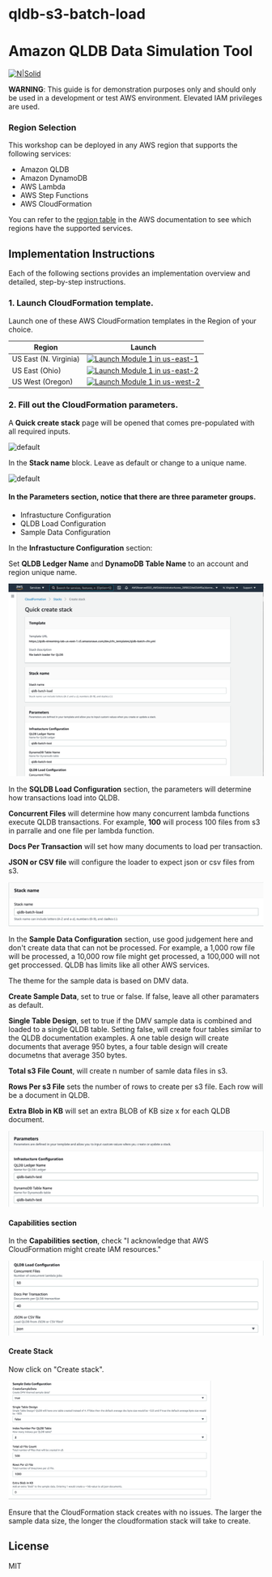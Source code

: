 # qldb-s3-batch-load

# Amazon QLDB Data Simulation Tool

[![N|Solid](https://d1.awsstatic.com/r2018/h/99Product-Page-Diagram_AWS-Quantum.f03953678ba33a2d1b12aee6ee530e45507e7ac9.png)](https://aws.amazon.com/qldb/)

**WARNING**: This guide is for demonstration purposes only and should only be used in a development or test AWS environment. Elevated IAM privileges are used.

### Region Selection

This workshop can be deployed in any AWS region that supports the following services:

- Amazon QLDB
- Amazon DynamoDB
- AWS Lambda
- AWS Step Functions
- AWS CloudFormation

You can refer to the [region table](https://aws.amazon.com/about-aws/global-infrastructure/regional-product-services/) in the AWS documentation to see which regions have the supported services.


## Implementation Instructions

Each of the following sections provides an implementation overview and detailed, step-by-step instructions.

### 1. Launch CloudFormation template.

Launch one of these AWS CloudFormation templates in the Region of your choice.

Region| Launch
------|-----
US East (N. Virginia) | [![Launch Module 1 in us-east-1](http://docs.aws.amazon.com/AWSCloudFormation/latest/UserGuide/images/cloudformation-launch-stack-button.png)](https://console.aws.amazon.com/cloudformation/home?region=us-east-1#/stacks/quickcreate?templateUrl=https%3A%2F%2Fs3-external-1.amazonaws.com%2Fcf-templates-1kgk6c7b3d30z-us-east-1%2F2021092quh-template1p14k8oev6od&stackName=qldb-batch-load&param_BlobKB=0&param_ConcurrentFiles=50&param_CreateSampleData=true&param_DocPerTxn=40&param_DynamoName=qldb-batch-test&param_IndexNumPerTable=2&param_JSONorCSV=json&param_QLDBLedgerName=qldb-batch-test&param_RowsPers3File=1000&param_SingleTableDesign=false&param_Totals3FileCount=500)
US East (Ohio) | [![Launch Module 1 in us-east-2](http://docs.aws.amazon.com/AWSCloudFormation/latest/UserGuide/images/cloudformation-launch-stack-button.png)](https://console.aws.amazon.com/cloudformation/home?region=us-east-2#/stacks/quickcreate?templateUrl=https%3A%2F%2Fqldb-streaming-lab-us-east-2.s3.amazonaws.com%2Fdev%2Fcfn_templates%2Fqldb-batch-cfn.yml&stackName=qldb-batch-load&param_BlobKB=0&param_ConcurrentFiles=50&param_CreateSampleData=true&param_DocPerTxn=40&param_DynamoName=qldb-batch-test&param_IndexNumPerTable=2&param_JSONorCSV=json&param_QLDBLedgerName=qldb-batch-test&param_RowsPers3File=1000&param_SingleTableDesign=false&param_Totals3FileCount=500)
US West (Oregon) | [![Launch Module 1 in us-west-2](http://docs.aws.amazon.com/AWSCloudFormation/latest/UserGuide/images/cloudformation-launch-stack-button.png)](https://console.aws.amazon.com/cloudformation/home?region=us-west-2#/stacks/quickcreate?templateUrl=https%3A%2F%2Fqldb-streaming-lab-us-west-2.s3.amazonaws.com%2Fdev%2Fcfn_templates%2Fqldb-batch-cfn.yml&stackName=qldb-batch-load&param_BlobKB=0&param_ConcurrentFiles=50&param_CreateSampleData=true&param_DocPerTxn=40&param_DynamoName=qldb-batch-test&param_IndexNumPerTable=2&param_JSONorCSV=json&param_QLDBLedgerName=qldb-batch-test&param_RowsPers3File=1000&param_SingleTableDesign=false&param_Totals3FileCount=500)

### 2. Fill out the CloudFormation parameters.

A **Quick create stack** page will be opened that comes pre-populated with all required inputs.

![default](IMAGES/quick-create.png)

In the **Stack name** block. Leave as default or change to a unique name. 

![default](IMAGES/stack-name.png)

#### In the Parameters section, notice that there are three parameter groups. 
- Infrastucture Configuration
- QLDB Load Configuration
- Sample Data Configuration
    
In the **Infrastucture Configuration** section:

Set **QLDB Ledger Name** and **DynamoDB Table Name** to an account and region unique name.

![default](IMAGES/img_1.png)

In the **SQLDB Load Configuration** section, the parameters will determine how transactions load into QLDB.  

**Concurrent Files** will determine how many concurrent lambda functions execute QLDB transactions. For example, **100** will process 100 files from s3 in parralle and one file per lambda function.   

**Docs Per Transaction** will set how many documents to load per transaction.

**JSON or CSV file** will configure the loader to expect json or csv files from s3.

![default](IMAGES/img_2.png)

In the **Sample Data Configuration** section, use good judgement here and don't create data that can not be processed.  For example, a 1,000 row file will be processed, a 10,000 row file might get processed, a 100,000 will not get proccessed. QLDB has limits like all other AWS services.

The theme for the sample data is based on DMV data.

**Create Sample Data**, set to true or false.  If false, leave all other paramaters as default.

**Single Table Design**, set to true if the DMV sample data is combined and loaded to a single QLDB table.  Setting false, will create four tables similar to the QLDB documentation examples. A one table design will create documents that average 950 bytes, a four table design will create documetns that average 350 bytes.

**Total s3 File Count**, will create n number of samle data files in s3. 

**Rows Per s3 File** sets the number of rows to create per s3 file.  Each row will be a document in QLDB.

**Extra Blob in KB** will set an extra BLOB of KB size x for each QLDB document. 

![default](IMAGES/img_3.png)

#### Capabilities section

In the **Capabilities section**, check "I acknowledge that AWS CloudFormation might create IAM resources."

![default](IMAGES/img_4.png)

#### Create Stack

Now click on "Create stack".

<img src="IMAGES/img_5.png" width="400" >

Ensure that the CloudFormation stack creates with no issues.  The larger the sample data size, the longer the cloudformation stack will take to create. 

License
----

MIT
